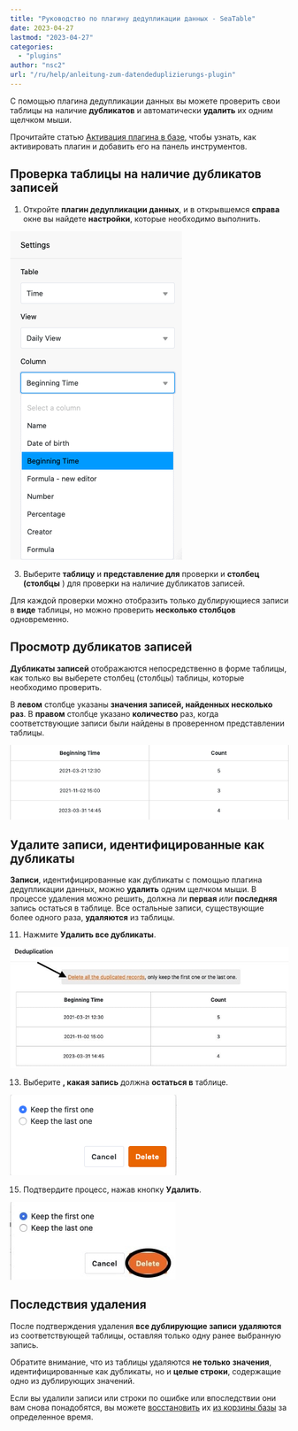 ```yaml
---
title: "Руководство по плагину дедупликации данных - SeaTable"
date: 2023-04-27
lastmod: "2023-04-27"
categories: 
  - "plugins"
author: "nsc2"
url: "/ru/help/anleitung-zum-datendeduplizierungs-plugin"
---
```


С помощью плагина дедупликации данных вы можете проверить свои таблицы на наличие **дубликатов** и автоматически **удалить** их одним щелчком мыши.

Прочитайте статью [Активация плагина в базе](https://seatable.io/ru/docs/arbeiten-mit-plugins/aktivieren-eines-plugins-in-einer-base/), чтобы узнать, как активировать плагин и добавить его на панель инструментов.

## Проверка таблицы на наличие дубликатов записей

1. Откройте **плагин дедупликации данных**, и в открывшемся **справа** окне вы найдете **настройки**, которые необходимо выполнить.

![Выбор таблицы, вида таблицы и столбцов таблицы для проверки на наличие дубликатов записей ](images/select-data-to-get-checked-on-double-entries.png)

3. Выберите **таблицу** и **представление для** проверки и **столбец (столбцы** ) для проверки на наличие дубликатов записей.

Для каждой проверки можно отобразить только дублирующиеся записи в **виде** таблицы, но можно проверить **несколько столбцов** одновременно.

## Просмотр дубликатов записей

**Дубликаты записей** отображаются непосредственно в форме таблицы, как только вы выберете столбец (столбцы) таблицы, которые необходимо проверить.

В **левом** столбце указаны **значения записей, найденных несколько раз**. В **правом** столбце указано **количество** раз, когда соответствующие записи были найдены в проверенном представлении таблицы.

![Дубликаты записей, выявленные в определенном столбце таблицы с помощью плагина дедупликации данных](images/detected-double-entries-in-table.png)

## Удалите записи, идентифицированные как дубликаты

**Записи**, идентифицированные как дубликаты с помощью плагина дедупликации данных, можно **удалить** одним щелчком мыши. В процессе удаления можно решить, должна ли **первая** _или_ **последняя** запись остаться в таблице. Все остальные записи, существующие более одного раза, **удаляются** из таблицы.

11. Нажмите **Удалить все дубликаты**.

![Удаление записей, идентифицированных как дубликаты](images/delete-all-the-double-entries.jpg)

13. Выберите **, какая запись** должна **остаться в** таблице.

![Выбор записи, которая должна остаться в выбранной таблице](images/decide-which-entry-to-keep.png)

15. Подтвердите процесс, нажав кнопку **Удалить**.

![Подтверждение удаления дублирующих записей](images/confirm-delete-double-entries.jpg)

## Последствия удаления

После подтверждения удаления **все дублирующие записи** **удаляются** из соответствующей таблицы, оставляя только одну ранее выбранную запись.

Обратите внимание, что из таблицы удаляются **не только** **значения**, идентифицированные как дубликаты, но и **целые строки**, содержащие одно из дублирующих значений.

Если вы удалили записи или строки по ошибке или впоследствии они вам снова понадобятся, вы можете [восстановить](https://seatable.io/ru/docs/historie-und-versionen/tabellen-und-zeilen-aus-dem-papierkorb-zurueckholen/) их [из корзины базы](https://seatable.io/ru/docs/historie-und-versionen/tabellen-und-zeilen-aus-dem-papierkorb-zurueckholen/) за определенное время.
